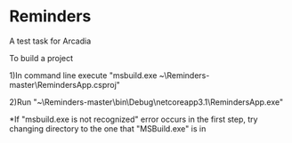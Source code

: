 # Reminders
A test task for Arcadia

To build a project

1)In command line execute "msbuild.exe ~\Reminders-master\RemindersApp.csproj"

2)Run "~\Reminders-master\bin\Debug\netcoreapp3.1\RemindersApp.exe"

*If "msbuild.exe is not recognized" error occurs in the first step, try changing directory to the one that "MSBuild.exe" is in
